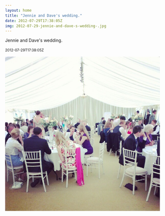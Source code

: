 ```yaml
---
layout: home
title: "Jennie and Dave's wedding."
date: 2012-07-29T17:38:05Z
img: 2012-07-29-jennie-and-dave-s-wedding-.jpg
---
```


Jennie and Dave's wedding.

<small>2012-07-29T17:38:05Z</small>

![Jennie and Dave's wedding.](2012-07-29-jennie-and-dave-s-wedding-.jpg)
